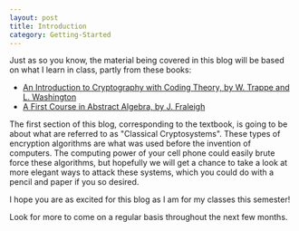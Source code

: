 ```yaml
---
layout: post
title: Introduction
category: Getting-Started
---
```


Just as so you know, the material being covered in this blog will be based on
what I learn in class, partly from these books:

* [An Introduction to Cryptography with Coding Theory, by W. Trappe and L. Washington](http://www.amazon.com/Introduction-Cryptography-Coding-Theory-Edition/dp/0131862391)
* [A First Course in Abstract Algebra, by J. Fraleigh](http://www.amazon.com/First-Course-Abstract-Algebra-Edition/dp/0201763907)

The first section of this blog, corresponding to the textbook,
is going to be about what are referred to as "Classical Cryptosystems".
These types of encryption algorithms are what was used before the invention
of computers.  The computing power of your cell phone could
easily brute force these algorithms, but hopefully we will get a chance to take
a look at more elegant ways to attack these systems, which you could do with
a pencil and paper if you so desired.

I hope you are as excited for this blog as I am for my classes this semester!

Look for more to come on a regular basis throughout the next few months.


